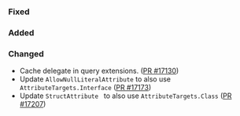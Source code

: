 ### Fixed

### Added

### Changed

* Cache delegate in query extensions. ([PR #17130](https://github.com/dotnet/fsharp/pull/17130))
* Update `AllowNullLiteralAttribute` to also use `AttributeTargets.Interface` ([PR #17173](https://github.com/dotnet/fsharp/pull/17173))
* Update `StructAttribute ` to also use `AttributeTargets.Class` ([PR #17207](https://github.com/dotnet/fsharp/pull/17207))
